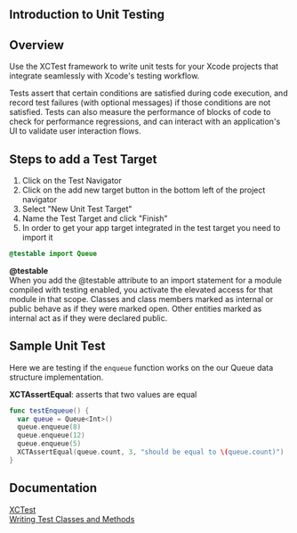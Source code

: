 ## Introduction to Unit Testing

## Overview

Use the XCTest framework to write unit tests for your Xcode projects that integrate seamlessly with Xcode's testing workflow.

Tests assert that certain conditions are satisfied during code execution, and record test failures (with optional messages) if those conditions are not satisfied. Tests can also measure the performance of blocks of code to check for performance regressions, and can interact with an application's UI to validate user interaction flows.

## Steps to add a Test Target

1. Click on the Test Navigator
1. Click on the add new target button in the bottom left of the project navigator
1. Select "New Unit Test Target"
1. Name the Test Target and click "Finish"
1. In order to get your app target integrated in the test target you need to import it

```swift
@testable import Queue
```

**@testable**  
When you add the @testable attribute to an import statement for a module compiled with testing enabled, you activate the elevated access for that module in that scope. Classes and class members marked as internal or public behave as if they were marked open. Other entities marked as internal act as if they were declared public.

## Sample Unit Test

Here we are testing if the `enqueue` function works on the our Queue data structure implementation. 

**XCTAssertEqual**: asserts that two values are equal

```swift
func testEnqueue() {
  var queue = Queue<Int>()
  queue.enqueue(8)
  queue.enqueue(12)
  queue.enqueue(5)
  XCTAssertEqual(queue.count, 3, "should be equal to \(queue.count)")
}
```


## Documentation

[XCTest](https://developer.apple.com/documentation/xctest)  
[Writing Test Classes and Methods](https://developer.apple.com/library/archive/documentation/DeveloperTools/Conceptual/testing_with_xcode/chapters/04-writing_tests.html)

